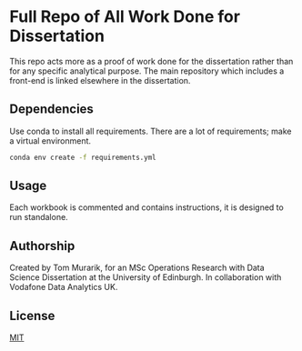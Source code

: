 # Full Repo of All Work Done for Dissertation

This repo acts more as a proof of work done for the dissertation rather than for any specific analytical purpose. The main repository which includes a front-end is linked elsewhere in the dissertation.

## Dependencies

Use conda to install all requirements. There are a lot of requirements; make a virtual environment.

```bash
conda env create -f requirements.yml
```

## Usage

Each workbook is commented and contains instructions, it is designed to run standalone.

## Authorship

Created by Tom Murarik, for an MSc Operations Research with Data Science Dissertation at the University of Edinburgh. In collaboration with Vodafone Data Analytics UK. 

## License

[MIT](https://choosealicense.com/licenses/mit/)
